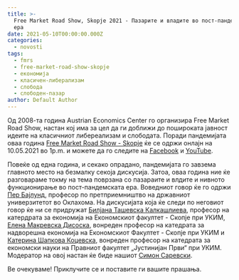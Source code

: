 ```yaml
---
title: >-
  Free Market Road Show, Skopje 2021 - Пазарите и владите во пост-пандемската
  ера
date: 2021-05-10T00:00:00.000Z
categories:
  - novosti
tags:
  - fmrs
  - free-market-road-show-skopje
  - економија
  - класичен-либерализам
  - слобода
  - слободен-пазар
author: Default Author
---
```


Од 2008-та година Austrian Economics Center го организира Free Market Road Show, настан кој има за цел да ги доближи до пошироката јавност идеите на класичниот либереализам и слободата. Поради пандемијата оваа година [Free Market Road Show - Skopje](https://freemarket-rs.com/event/fmrs-skopje/) ќе се одржи онлајн на 10.05.2021 во 1p.m. и можете да го следите на [Facebook](https://www.facebook.com/FreeMarketRoadShow) и [YouTube](https://www.youtube.com/channel/UCMGmDfvTVp0sDSQPK7CcwsA). 

Повеќе од една година, и секако опрадано, пандемијата го завзема главното место на безмалку секоја дискусија. Затоа, оваа година ние ќе разговараме токму на тема поврзана со пазараите и влдите и нивното функционирање во пост-пандемската ера. Воведниот говор ќе го одржи [Пер Бајлунд](https://freemarket-rs.com/bylund-per/), професор по претприемништво на државниот универзитетот во Оклахома. На дискусијата која ќе следи по неговиот говор ќе ни се придружат [Билјана Ташевска Калкашлиева](https://freemarket-rs.com/tashevska-biljana/), професор на катердрата за економија на Економскиот факултет - Скопје при УКИМ, [Елена Макревска Дисоска](https://freemarket-rs.com/makrevska-disoska-elena/), вонреден професор на катедрата за надворешна економија на Економскиот Факултет - Скопје при УКИМ и [Катерина Шапкова Коцевска](https://freemarket-rs.com/shapkova-kocevska-katerina/), вонреден професор на катедрата за економски науки на Правниот факултет „Јустинијан Први“ при УКИМ. Модератор на овој настан ќе биде нашиот [Симон Саревски](https://freemarket-rs.com/sarevski-simon/). 

Ве очекуваме! Приклучите се и поставите ги вашите прашања.
